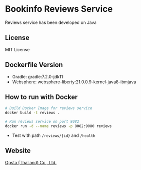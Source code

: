 # Bookinfo Reviews Service
Reviews service has been developed on Java

## License
MIT License

## Dockerfile Version
- Gradle: gradle:7.2.0-jdk11
- Websphere: websphere-liberty:21.0.0.9-kernel-java8-ibmjava

## How to run with Docker

```bash
# Build Docker Image for reviews service
docker build -t reviews .

# Run reviews service on port 8082
docker run -d --name reviews -p 8082:9080 reviews
```
* Test with path `/reviews/{id}` and `/health`


## Website
[Opsta (Thailand) Co., Ltd.](https://www.opsta.co.th)
